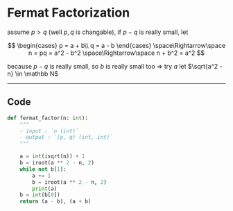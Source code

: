 # Fermat Factorization

assume $p \gt q$ (well $p,q$ is changable), if $p-q$ is really small, let

$$
\begin{cases}
p = a + b\\
q = a - b
\end{cases}
\space\Rightarrow\space
n = pq = a^2 - b^2
\space\Rightarrow\space
n + b^2 = a^2
$$

because $p-q$ is really small, so $b$ is really small too $\Rightarrow$ try $a$ let $\sqrt{a^2 - n} \in \mathbb N$

---
## Code

```python
def fermat_factor(n: int):
    """
    - input : `n (int)`
    - output : `(p, q) (int, int)`
    """

    a = int(isqrt(n)) + 1
    b = iroot(a ** 2 - n, 2)
    while not b[1]:
        a += 1
        b = iroot(a ** 2 - n, 2)
        print(a)
    b = int(b[0])
    return (a - b), (a + b)
```
